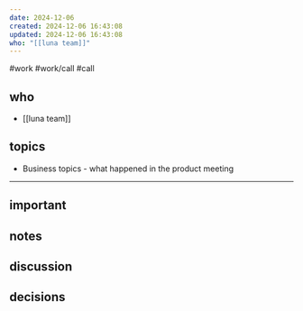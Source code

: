 ```yaml
---
date: 2024-12-06
created: 2024-12-06 16:43:08
updated: 2024-12-06 16:43:08
who: "[[luna team]]"
---
```

#work #work/call #call

## who
- [[luna team]]

## topics
- Business topics - what happened in the product meeting

---

## important

## notes

## discussion

## decisions

